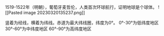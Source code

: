 1519-1522年（明朝），葡萄牙麦哲伦，人类首次环球航行，证明地球是个球体。
![[Pasted image 20230320135237.png]]

竖着为经线，横着为纬线。赤道为最大纬线圈，纬度为0°。
0°-30°为低纬度地区
30°-60°为中纬度地区 
60°-90°为高纬度地区 



